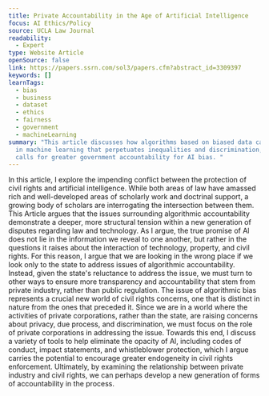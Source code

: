 ```yaml
---
title: Private Accountability in the Age of Artificial Intelligence
focus: AI Ethics/Policy
source: UCLA Law Journal
readability:
  - Expert
type: Website Article
openSource: false
link: https://papers.ssrn.com/sol3/papers.cfm?abstract_id=3309397
keywords: []
learnTags:
  - bias
  - business
  - dataset
  - ethics
  - fairness
  - government
  - machineLearning
summary: "This article discusses how algorithms based on biased data can result
  in machine learning that perpetuates inequalities and discrimination, and
  calls for greater government accountability for AI bias. "
---
```

In this article, I explore the impending conflict between the protection of civil rights and artificial intelligence. While both areas of law have amassed rich and well-developed areas of scholarly work and doctrinal support, a growing body of scholars are interrogating the intersection between them. This Article argues that the issues surrounding algorithmic accountability demonstrate a deeper, more structural tension within a new generation of disputes regarding law and technology. As I argue, the true promise of Al does not lie in the information we reveal to one another, but rather in the questions it raises about the interaction of technology, property, and civil rights. For this reason, I argue that we are looking in the wrong place if we look only to the state to address issues of algorithmic accountability. Instead, given the state's reluctance to address the issue, we must turn to other ways to ensure more transparency and accountability that stem from private industry, rather than public regulation. The issue of algorithmic bias represents a crucial new world of civil rights concerns, one that is distinct in nature from the ones that preceded it. Since we are in a world where the activities of private corporations, rather than the state, are raising concerns about privacy, due process, and discrimination, we must focus on the role of private corporations in addressing the issue. Towards this end, I discuss a variety of tools to help eliminate the opacity of Al, including codes of conduct, impact statements, and whistleblower protection, which I argue carries the potential to encourage greater endogeneity in civil rights enforcement. Ultimately, by examining the relationship between private industry and civil rights, we can perhaps develop a new generation of forms of accountability in the process.